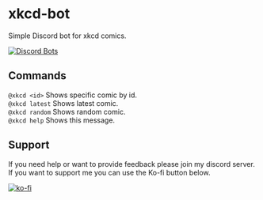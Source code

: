 # xkcd-bot
Simple Discord bot for xkcd comics.     

[![Discord Bots](https://top.gg/api/widget/685539272379727991.svg)](https://top.gg/bot/685539272379727991)


## Commands
`@xkcd <id>`       Shows specific comic by id.    
`@xkcd latest`     Shows latest comic.     
`@xkcd random`     Shows random comic.    
`@xkcd help`       Shows this message.    

## Support
If you need help or want to provide feedback please join my discord server.    
If you want to support me you can use the Ko-fi button below.

[![ko-fi](https://www.ko-fi.com/img/githubbutton_sm.svg)](https://ko-fi.com/A0A015HXK)
